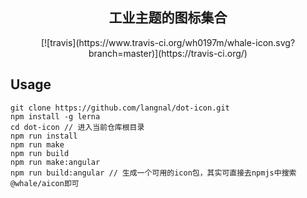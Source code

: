 <h2 align="center">工业主题的图标集合</h2>

<div align="center">
[![travis](https://www.travis-ci.org/wh0197m/whale-icon.svg?branch=master)](https://travis-ci.org/)
</div>

## Usage

```
git clone https://github.com/langnal/dot-icon.git
npm install -g lerna
cd dot-icon // 进入当前仓库根目录
npm run install
npm run make
npm run build
npm run make:angular
npm run build:angular // 生成一个可用的icon包，其实可直接去npmjs中搜索@whale/aicon即可
```
